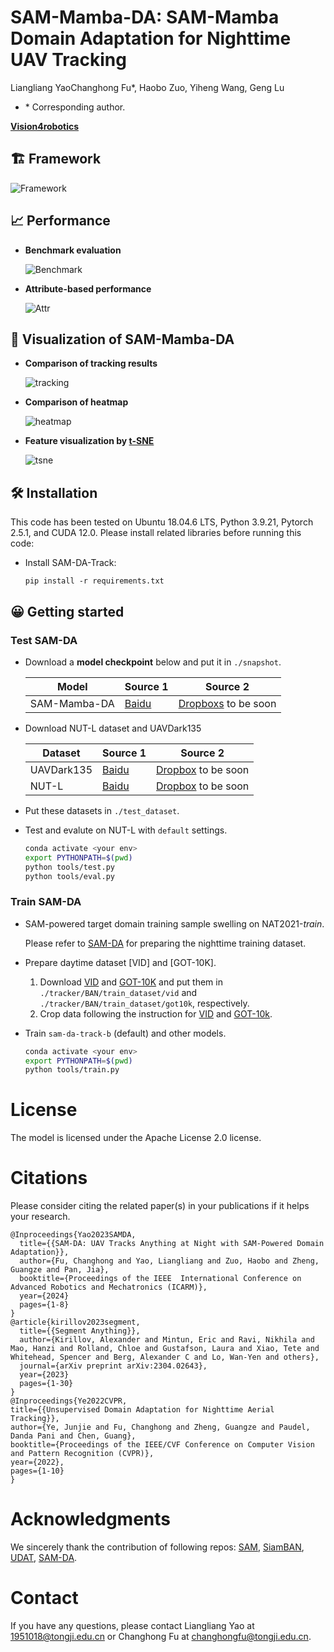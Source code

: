 # SAM-Mamba-DA: SAM-Mamba Domain Adaptation for Nighttime UAV Tracking


Liangliang YaoChanghong Fu*, Haobo Zuo,  Yiheng Wang, Geng Lu

* \* Corresponding author. 

**[Vision4robotics](https://vision4robotics.github.io/)**


## 🏗️ Framework
![Framework](./figures/framework.png)

## :chart_with_upwards_trend: Performance
* **Benchmark evaluation**

  ![Benchmark](./figures/benchmark-eval.png)

* **Attribute-based performance**

  ![Attr](./figures/Attr-perf.png)

## 👀 Visualization of SAM-Mamba-DA
* **Comparison of tracking results**

  ![tracking](./figures/Visual-res.png)

* **Comparison of heatmap**

  ![heatmap](./figures/Visual-heat.png)

* **Feature visualization by [t-SNE](https://opentsne.readthedocs.io/en/latest/index.html)**

  ![tsne](./figures/Visual-domain.png)

## 🛠️ Installation

This code has been tested on Ubuntu 18.04.6 LTS, Python 3.9.21, Pytorch 2.5.1, and CUDA 12.0. Please install related libraries before running this code:

* Install SAM-DA-Track:

    ```
    pip install -r requirements.txt
    ```

## 😀 Getting started
### Test SAM-DA
* Download a **model checkpoint** below and put it in `./snapshot`.

  | Model | Source 1 | Source 2 | 
  | ----  |  ----  | ----  | 
  |  SAM-Mamba-DA |  [Baidu](https://pan.baidu.com/s/1t4U5Jvh8uZxzaIvH17bCuw?pwd=wq7v)  | [Dropboxs]() to be soon  |
  
* Download NUT-L dataset and UAVDark135

  | Dataset | Source 1 | Source 2 | 
  | ----  |  ----  | ----  | 
  |  UAVDark135 |  [Baidu](https://pan.baidu.com/s/16JfGA5xvwT4bNtUidsgMmQ?pwd=5s58)  | [Dropbox]()  to be soon |
  |  NUT-L |  [Baidu](https://pan.baidu.com/s/1KWYp5UHflFuaPiWLFZvaKw?pwd=t4tr)  | [Dropbox]()  to be soon |


* Put these datasets in `./test_dataset`.
* Test and evalute on NUT-L with `default` settings. 

    ```bash
    conda activate <your env>
    export PYTHONPATH=$(pwd)
    python tools/test.py 
    python tools/eval.py
    ```


### Train SAM-DA
* SAM-powered target domain training sample swelling on NAT2021-*train*.

  Please refer to [SAM-DA](https://github.com/vision4robotics/SAM-DA) for preparing the nighttime training dataset.

* Prepare daytime dataset [VID] and [GOT-10K].
  1. Download [VID](https://image-net.org/challenges/LSVRC/2017/) and [GOT-10K](http://got-10k.aitestunion.com/downloads) and put them in `./tracker/BAN/train_dataset/vid` and `./tracker/BAN/train_dataset/got10k`, respectively.
  2. Crop data following the instruction for [VID](./train_dataset/vid/readme.md) and [GOT-10k](./train_dataset/got10k/readme.md).

* Train `sam-da-track-b` (default) and other models. 
  ```bash
  conda activate <your env>
  export PYTHONPATH=$(pwd)
  python tools/train.py 
  ```



# License
The model is licensed under the Apache License 2.0 license.

# Citations
Please consider citing the related paper(s) in your publications if it helps your research.
```
@Inproceedings{Yao2023SAMDA,
  title={{SAM-DA: UAV Tracks Anything at Night with SAM-Powered Domain Adaptation}},
  author={Fu, Changhong and Yao, Liangliang and Zuo, Haobo and Zheng, Guangze and Pan, Jia},
  booktitle={Proceedings of the IEEE  International Conference on Advanced Robotics and Mechatronics (ICARM)},
  year={2024}
  pages={1-8}
}
@article{kirillov2023segment,
  title={{Segment Anything}},
  author={Kirillov, Alexander and Mintun, Eric and Ravi, Nikhila and Mao, Hanzi and Rolland, Chloe and Gustafson, Laura and Xiao, Tete and Whitehead, Spencer and Berg, Alexander C and Lo, Wan-Yen and others},
  journal={arXiv preprint arXiv:2304.02643},
  year={2023}
  pages={1-30}
}
@Inproceedings{Ye2022CVPR,
title={{Unsupervised Domain Adaptation for Nighttime Aerial Tracking}},
author={Ye, Junjie and Fu, Changhong and Zheng, Guangze and Paudel, Danda Pani and Chen, Guang},
booktitle={Proceedings of the IEEE/CVF Conference on Computer Vision and Pattern Recognition (CVPR)},
year={2022},
pages={1-10}
}
```
# Acknowledgments
We sincerely thank the contribution of following repos: [SAM](https://github.com/facebookresearch/segment-anything), [SiamBAN](https://github.com/hqucv/siamban), [UDAT](https://github.com/vision4robotics/UDAT), [SAM-DA](https://github.com/vision4robotics/SAM-DA).

# Contact
If you have any questions, please contact Liangliang Yao at [1951018@tongji.edu.cn](mailto:1951018@tongji.edu.cn) or Changhong Fu at [changhongfu@tongji.edu.cn](mailto:changhongfu@tongji.edu.cn).
